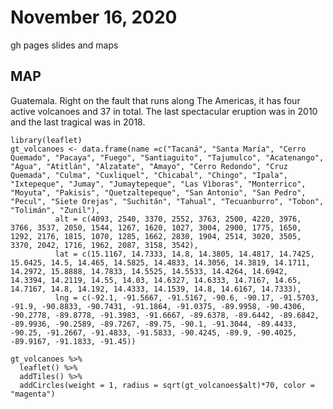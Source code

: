 # November 16, 2020
gh pages slides and maps

## MAP
Guatemala.  Right on the fault that runs along The Americas, it has four active volcanoes and 37 in total.  The last spectacular eruption was in 2010 and the last tragical was in 2018.

```{r,  fig.align='default', echo=FALSE, comment=""}
library(leaflet)
gt_volcanoes <- data.frame(name =c("Tacaná", "Santa María", "Cerro Quemado", "Pacaya", "Fuego", "Santiaguito", "Tajumulco", "Acatenango", "Agua", "Atitlán", "Alzatate", "Amayo", "Cerro Redondo", "Cruz Quemada", "Culma", "Cuxliquel", "Chicabal", "Chingo", "Ipala", "Ixtepeque", "Jumay", "Jumaytepeque", "Las Vìboras", "Monterrico", "Moyuta", "Pakisis", "Quetzaltepeque", "San Antonio", "San Pedro", "Pecul", "Siete Orejas", "Suchitán", "Tahual", "Tecuanburro", "Tobon", "Tolimán", "Zunil"),
          alt = c(4093, 2540, 3370, 2552, 3763, 2500, 4220, 3976, 3766, 3537, 2050, 1544, 1267, 1620, 1027, 3004, 2900, 1775, 1650, 1292, 2176, 1815, 1070, 1285, 1662, 2830, 1904, 2514, 3020, 3505, 3370, 2042, 1716, 1962, 2087, 3158, 3542),
          lat = c(15.1167, 14.7333, 14.8, 14.3805, 14.4817, 14.7425, 15.0425, 14.5, 14.465, 14.5825, 14.4833, 14.3056, 14.3819, 14.1711, 14.2972, 15.8888, 14.7833, 14.5525, 14.5533, 14.4264, 14.6942, 14.3394, 14.2119, 14.55, 14.03, 14.6327, 14.6333, 14.7167, 14.65, 14.7167, 14.8, 14.192, 14.4333, 14.1539, 14.8, 14.6167, 14.7333),
          lng = c(-92.1, -91.5667, -91.5167, -90.6, -90.17, -91.5703, -91.9, -90.8833, -90.7431, -91.1864, -91.0375, -89.9958, -90.4306, -90.2778, -89.8778, -91.3983, -91.6667, -89.6378, -89.6442, -89.6842, -89.9936, -90.2589, -89.7267, -89.75, -90.1, -91.3044, -89.4433, -90.25, -91.2667, -91.4833, -91.5833, -90.4245, -89.9, -90.4025, -89.9167, -91.1833, -91.45))

gt_volcanoes %>% 
  leaflet() %>% 
  addTiles() %>% 
  addCircles(weight = 1, radius = sqrt(gt_volcanoes$alt)*70, color = "magenta")
```

